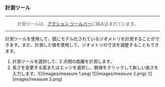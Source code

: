 

### 計測ツール

---

> 計測ツールは、[アクション ツールバー](../formit-introduction/tool-bars.md)に組み込まれています。

---

計測ツールを使用して、既にモデル化されているジオメトリを計測することができます。また、計測した値を使用して、ジオメトリの寸法を調整することもできます。

1. 計測ツールを選択して、2 点間の距離を計測します。
2. 長さを変更する面またはエッジを選択し、数値をクリックして新しい長さを入力します。![](images/measure 1.png) ![](images/measure 2.png) ![](images/measure 3.png)

